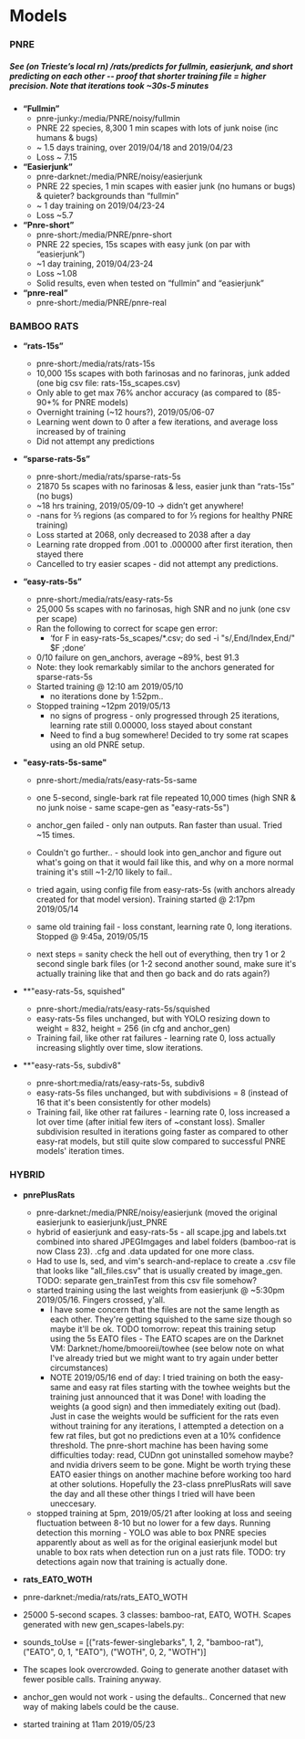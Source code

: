 # Models
### PNRE
##### See (on Trieste’s local rn) /rats/predicts for fullmin, easierjunk, and short predicting on each other -- proof that shorter training file = higher precision. Note that iterations took ~30s-5 minutes
* **“Fullmin”**
  * pnre-junky:/media/PNRE/noisy/fullmin 
  * PNRE 22 species, 8,300 1 min scapes with lots of junk noise (inc humans & bugs)
  * ~ 1.5 days training, over 2019/04/18 and 2019/04/23
  * Loss ~ 7.15
* **“Easierjunk”**
  * pnre-darknet:/media/PNRE/noisy/easierjunk
  * PNRE 22 species, 1 min scapes with easier junk (no humans or bugs) & quieter? backgrounds than “fullmin”
  * ~ 1 day training on 2019/04/23-24
  * Loss ~5.7
* **“Pnre-short”**
  * pnre-short:/media/PNRE/pnre-short
  * PNRE 22 species, 15s scapes with easy junk (on par with “easierjunk”)
  * ~1 day training, 2019/04/23-24
  * Loss ~1.08
  * Solid results, even when tested on “fullmin” and “easierjunk”
* **“pnre-real”**
  * pnre-short:/media/PNRE/pnre-real

### BAMBOO RATS
* **“rats-15s”**
  * pnre-short:/media/rats/rats-15s
  * 10,000 15s scapes with both farinosas and no farinoras, junk added (one big csv file: rats-15s_scapes.csv)
  * Only able to get max 76% anchor accuracy (as compared to (85-90+% for PNRE models)
  * Overnight training (~12 hours?), 2019/05/06-07
  * Learning went down to 0 after a few iterations, and average loss increased by of training
  * Did not attempt any predictions
* **“sparse-rats-5s”**
  * pnre-short:/media/rats/sparse-rats-5s
  * 21870 5s scapes with no farinosas & less, easier junk than “rats-15s” (no bugs)
  * ~18 hrs training, 2019/05/09-10 -> didn’t get anywhere!
  * -nans for ⅔ regions (as compared to for ⅓ regions for healthy PNRE training)
  * Loss started at 2068, only decreased to 2038 after a day
  * Learning rate dropped from .001 to .000000 after first iteration, then stayed there
  * Cancelled to try easier scapes - did not attempt any predictions.
* **“easy-rats-5s”**
  * pnre-short:/media/rats/easy-rats-5s
  * 25,000 5s scapes with no farinosas, high SNR and no junk (one csv per scape)
  * Ran the following to correct for scape gen error:
    * ‘for F in easy-rats-5s_scapes/*.csv; do sed -i "s/,End/Index,End/" $F ;done’
  * 0/10 failure on gen_anchors, average ~89%, best 91.3
  * Note: they look remarkably similar to the anchors generated  for sparse-rats-5s
  * Started training @ 12:10 am 2019/05/10
    * no iterations done by 1:52pm..
  * Stopped training ~12pm 2019/05/13
    * no signs of progress - only progressed through 25 iterations, learning rate still 0.00000, loss stayed about constant
    * Need to find a bug somewhere! Decided to try some rat scapes using an old PNRE setup.
 * **"easy-rats-5s-same"**
   * pnre-short:/media/rats/easy-rats-5s-same
   * one 5-second, single-bark rat file repeated 10,000 times (high SNR & no junk noise - same scape-gen as "easy-rats-5s")
   * anchor_gen failed - only nan outputs. Ran faster than usual. Tried ~15 times.
   * Couldn't go further.. - should look into gen_anchor and figure out what's going on that it would fail like this, and why on a more normal training it's still ~1-2/10 likely to fail..
   
   * tried again, using config file from easy-rats-5s (with anchors already created for that model version). Training started @ 2:17pm 2019/05/14
   * same old training fail - loss constant, learning rate 0, long iterations. Stopped @ 9:45a, 2019/05/15
   * next steps = sanity check the hell out of everything, then try 1 or 2 second single bark files (or 1-2 second another sound, make sure it's actually training like that and then go back and do rats again?)
   
 * **"easy-rats-5s, squished"
   * pnre-short:/media/rats/easy-rats-5s/squished
   * easy-rats-5s files unchanged, but with YOLO resizing down to weight = 832, height = 256 (in cfg and anchor_gen)
   * Training fail, like other rat failures - learning rate 0, loss actually increasing slightly over time, slow iterations.
 * **"easy-rats-5s, subdiv8"
   * pnre-short:media/rats/easy-rats-5s, subdiv8
   * easy-rats-5s files unchanged, but with subdivisions = 8 (instead of 16 that it's been consistently for other models)
   * Training fail, like other rat failures - learning rate 0, loss increased a lot over time (after initial few iters of ~constant loss). Smaller subdivision resulted in iterations going faster as compared to other easy-rat models, but still quite slow compared to successful PNRE models' iteration times.


### HYBRID
* **pnrePlusRats**
  * pnre-darknet:/media/PNRE/noisy/easierjunk (moved the original easierjunk to easierjunk/just_PNRE
  * hybrid of easierjunk and easy-rats-5s - all scape.jpg and labels.txt combined into shared JPEGImgages and label folders (bamboo-rat is now Class 23). .cfg and .data updated for one more class.
  * Had to use ls, sed, and vim's search-and-replace to create a .csv file that looks like "all_files.csv" that is usually created by image_gen. TODO: separate gen_trainTest from this csv file somehow?
  * started training using the last weights from easierjunk @ ~5:30pm 2019/05/16. Fingers crossed, y'all.
    * I have some concern that the files are not the same length as each other. They're getting squished to the same size though so maybe it'll be ok. TODO tomorrow: repeat this training setup using the 5s EATO files - The EATO scapes are on the Darknet VM: Darknet:/home/bmooreii/towhee (see below note on what I've already tried but we might want to try again under better circumstances)
     * NOTE 2019/05/16 end of day: I tried training on both the easy-same and easy rat files starting with the towhee weights but the training just announced that it was Done! with loading the weights (a good sign) and then immediately exiting out (bad). Just in case the weights would be sufficient for the rats even without training for any iterations, I attempted a detection on a few rat files, but got no predictions even at a 10% confidence threshold. The pnre-short machine has been having some difficulties today: read, CUDnn got uninstalled somehow maybe? and nvidia drivers seem to be gone. Might be worth trying these EATO easier things on another machine before working too hard at other solutions. Hopefully the 23-class pnrePlusRats will save the day and all these other things I tried will have been uneccesary.
   * stopped training at 5pm, 2019/05/21 after looking at loss and seeing fluctuation between 8-10 but no lower for a few days. Running detection this morning - YOLO was able to box PNRE species apparently about as well as for the original easierjunk model but unable to box rats when detection run on a just rats file. TODO: try detections again now that training is actually done.
   
* **rats_EATO_WOTH**
 * pnre-darknet:/media/rats/rats_EATO_WOTH
 * 25000 5-second scapes. 3 classes: bamboo-rat, EATO, WOTH. Scapes generated with new gen_scapes-labels.py:
  * sounds_toUse = [("rats-fewer-singlebarks", 1, 2, "bamboo-rat"), ("EATO", 0, 1, "EATO"), ("WOTH", 0, 2, "WOTH")]
 * The scapes look overcrowded. Going to generate another dataset with fewer posible calls. Training anyway.
 * anchor_gen would not work - using the defaults.. Concerned that new way of making labels could be the cause.
 * started training at 11am 2019/05/23
    

